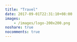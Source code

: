```yaml
---
title: "Travel"
date: 2017-09-01T22:31:10+08:00
images:
    - /images/logo-200x200.png
noshare: true
nocomments: true
---
```


